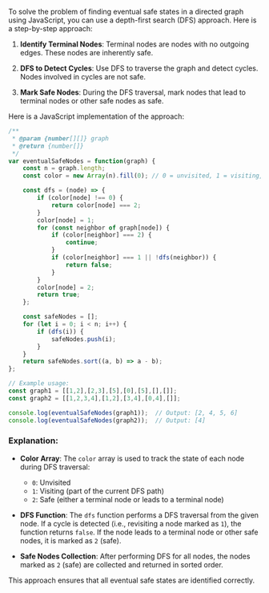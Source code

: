 To solve the problem of finding eventual safe states in a directed graph using JavaScript, you can use a depth-first search (DFS) approach. Here is a step-by-step approach:

1. **Identify Terminal Nodes**: Terminal nodes are nodes with no outgoing edges. These nodes are inherently safe.

2. **DFS to Detect Cycles**: Use DFS to traverse the graph and detect cycles. Nodes involved in cycles are not safe.

3. **Mark Safe Nodes**: During the DFS traversal, mark nodes that lead to terminal nodes or other safe nodes as safe.

Here is a JavaScript implementation of the approach:

```javascript
/**
 * @param {number[][]} graph
 * @return {number[]}
 */
var eventualSafeNodes = function(graph) {
    const n = graph.length;
    const color = new Array(n).fill(0); // 0 = unvisited, 1 = visiting, 2 = safe

    const dfs = (node) => {
        if (color[node] !== 0) {
            return color[node] === 2;
        }
        color[node] = 1;
        for (const neighbor of graph[node]) {
            if (color[neighbor] === 2) {
                continue;
            }
            if (color[neighbor] === 1 || !dfs(neighbor)) {
                return false;
            }
        }
        color[node] = 2;
        return true;
    };

    const safeNodes = [];
    for (let i = 0; i < n; i++) {
        if (dfs(i)) {
            safeNodes.push(i);
        }
    }
    return safeNodes.sort((a, b) => a - b);
};

// Example usage:
const graph1 = [[1,2],[2,3],[5],[0],[5],[],[]];
const graph2 = [[1,2,3,4],[1,2],[3,4],[0,4],[]];

console.log(eventualSafeNodes(graph1));  // Output: [2, 4, 5, 6]
console.log(eventualSafeNodes(graph2));  // Output: [4]
```

### Explanation:
- **Color Array**: The `color` array is used to track the state of each node during DFS traversal:
  - `0`: Unvisited
  - `1`: Visiting (part of the current DFS path)
  - `2`: Safe (either a terminal node or leads to a terminal node)

- **DFS Function**: The `dfs` function performs a DFS traversal from the given node. If a cycle is detected (i.e., revisiting a node marked as `1`), the function returns `false`. If the node leads to a terminal node or other safe nodes, it is marked as `2` (safe).

- **Safe Nodes Collection**: After performing DFS for all nodes, the nodes marked as `2` (safe) are collected and returned in sorted order.

This approach ensures that all eventual safe states are identified correctly.

